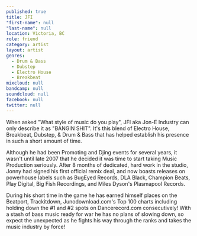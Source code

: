 ```yaml
---
published: true
title: JFI
"first-name": null
"last-name": null
location: Victoria, BC
role: friend
category: artist
layout: artist
genres: 
  - Drum & Bass
  - Dubstep
  - Electro House
  - Breakbeat
mixcloud: null
bandcamp: null
soundcloud: null
facebook: null
twitter: null
---
```

When asked "What style of music do you play", JFI aka Jon-E Industry can only describe it as "BANGIN SHIT". It's this blend of Electro House, Breakbeat, Dubstep, & Drum & Bass that has helped establish his presence in such a short amount of time.

Although he had been Promoting and Djing events for several years, it wasn't until late 2007 that he decided it was time to start taking Music Production seriously. After 8 months of dedicated, hard work in the studio, Jonny had signed his first official remix deal, and now boasts releases on powerhouse labels such as BugEyed Records, DLA Black, Champion Beats, Play Digital, Big Fish Recordings, and Miles Dyson's Plasmapool Records.

During his short time in the game he has earned himself places on the Beatport, Trackitdown, Junodownload.com's Top 100 charts including holding down the #1 and #2 spots on Dancerecord.com consecutively! With a stash of bass music ready for war he has no plans of slowing down, so expect the unexpected as he fights his way through the ranks and takes the music industry by force!

